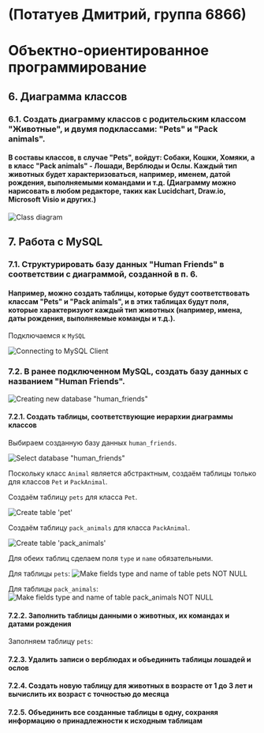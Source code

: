 # (Потатуев Дмитрий, группа 6866)
# Объектно-ориентированное программирование

## 6. Диаграмма классов

### 6.1. Создать диаграмму классов с родительским классом "Животные", и двумя подклассами: "Pets" и "Pack animals".

#### В составы классов, в случае "Pets", войдут: Собаки, Кошки, Хомяки, а в класс "Pack animals" - Лошади, Верблюды и Ослы. Каждый тип животных будет характеризоваться, например, именем, датой рождения, выполняемыми командами и т.д. (Диаграмму можно нарисовать в любом редакторе, таких как Lucidchart, Draw.io, Microsoft Visio и других.)

![Class diagram](ClassDiagram/class-diagram.png)

## 7. Работа с MySQL

### 7.1. Структурировать базу данных "Human Friends" в соответствии с диаграммой, созданной в п. 6.

#### Например, можно создать таблицы, которые будут соответствовать классам "Pets" и "Pack animals", и в этих таблицах будут поля, которые характеризуют каждый тип животных (например, имена, даты рождения, выполняемые команды и т.д.).

Подключаемся к `MySQL`

![Connecting to MySQL Client](Images/2024-12-26%20193532.png)

### 7.2. В ранее подключенном MySQL, создать базу данных с названием "Human Friends".

![Creating new database "human_friends"](Images/2024-12-26%20194012.png)

#### 7.2.1. Создать таблицы, соответствующие иерархии диаграммы классов

Выбираем созданную базу данных `human_friends`.

![Select database "human_friends"](Images/2024-12-26%20200648.png)

Поскольку класс `Animal` является абстрактным, создаём таблицы только для классов `Pet` и `PackAnimal`.

Создаём таблицу `pets` для класса `Pet`.

![Create table 'pet'](Images/2024-12-31%20135724.png)

Создаём таблицу `pack_animals` для класса `PackAnimal`.

![Create table 'pack_animals'](Images/2024-12-31%20231131.png)

Для обеих таблиц сделаем поля `type` и `name` обязательными.

Для таблицы `pets`: 
![Make fields `type` and `name` of table `pets` NOT NULL](Images/2024-12-30%20134429.png)

Для таблицы `pack_animals`: 
![Make fields `type` and `name` of table `pack_animals` NOT NULL](Images/2024-12-30%20135314.png)

#### 7.2.2. Заполнить таблицы данными о животных, их командах и датами рождения

Заполняем таблицу `pets`: 


#### 7.2.3. Удалить записи о верблюдах и объединить таблицы лошадей и ослов

#### 7.2.4. Создать новую таблицу для животных в возрасте от 1 до 3 лет и вычислить их возраст с точностью до месяца

#### 7.2.5. Объединить все созданные таблицы в одну, сохраняя информацию о принадлежности к исходным таблицам


